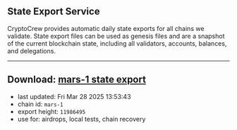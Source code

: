 ## State Export Service
CryptoCrew provides automatic daily state exports for all chains we validate. State export files can be used as genesis files and are a snapshot of the current blockchain state, including all validators, accounts, balances, and delegations.

---
**Download: [mars-1 state export](https://ccv-s3.nbg1.your-objectstorage.com/SERVICE/mars/mars-1_export_11986495.json)**
---

- last updated: Fri Mar 28 2025 13:53:43
- chain id: `mars-1`
- export height: `11986495`
- use for: airdrops, local tests, chain recovery
